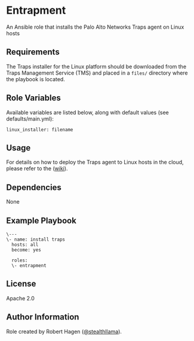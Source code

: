 
Entrapment
=========

An Ansible role that installs the Palo Alto Networks Traps agent on Linux hosts

Requirements
------------
The Traps installer for the Linux platform should be downloaded from the Traps Management Service (TMS) and placed in a `files/` directory where the playbook is located.

Role Variables
--------------
Available variables are listed below, along with default values (see defaults/main.yml):
```
linux_installer: filename
```

Usage
-----
For details on how to deploy the Traps agent to Linux hosts in the cloud, please refer to the ([wiki](https://github.com/stealthllama/ansible-role-entrapment/wiki)).

Dependencies
------------
None

Example Playbook
----------------
```
\---
\- name: install traps
  hosts: all
  become: yes

  roles:
  \- entrapment
```

License
-------

Apache 2.0

Author Information
------------------

Role created by Robert Hagen ([@stealthllama](https://github.com/stealthllama)).
